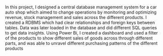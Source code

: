 In this project, I designed a central database management system for a car auto shop which aimed to change operations by monitoring and optimizing revenue, stock management and sales across the different products. I created a RDBMS which had clear relationships and foreign keys between tables. Data was later loaded in the database and did different SQL queries to get data insights. Using Power Bi, I created a dashboard and used a filter of the products to show different sales of goods across through different parts, and was able to unravel different purchasing patterns of the different products
